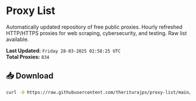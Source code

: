 # Proxy List

Automatically updated repository of free public proxies. Hourly refreshed HTTP/HTTPS proxies for web scraping, cybersecurity, and testing. Raw list available.

**Last Updated:** `Friday 28-03-2025 02:58:25 UTC`  
**Total Proxies:** `834`

## 📥 Download
```bash
curl -O https://raw.githubusercontent.com/theriturajps/proxy-list/main/proxies.txt

